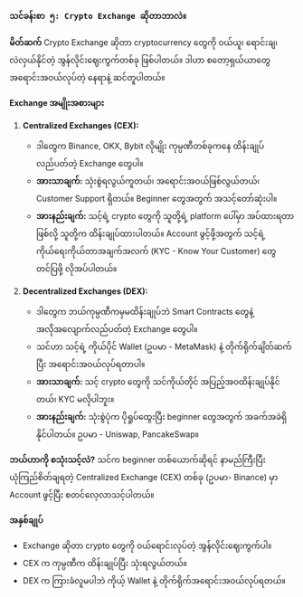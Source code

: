 ### `သင်ခန်းစာ ၅: Crypto Exchange ဆိုတာဘာလဲ။`

**မိတ်ဆက်**
Crypto Exchange ဆိုတာ cryptocurrency တွေကို ဝယ်ယူ၊ ရောင်းချ၊ လဲလှယ်နိုင်တဲ့ အွန်လိုင်းဈေးကွက်တစ်ခု ဖြစ်ပါတယ်။ ဒါဟာ စတော့ရှယ်ယာတွေ အရောင်းအဝယ်လုပ်တဲ့ နေရာနဲ့ ဆင်တူပါတယ်။

**Exchange အမျိုးအစားများ**
1.  **Centralized Exchanges (CEX):**
    * ဒါတွေက Binance, OKX, Bybit လိုမျိုး ကုမ္ပဏီတစ်ခုကနေ ထိန်းချုပ်လည်ပတ်တဲ့ Exchange တွေပါ။
    * **အားသာချက်:** သုံးစွဲရလွယ်ကူတယ်၊ အရောင်းအဝယ်ဖြစ်လွယ်တယ်၊ Customer Support ရှိတယ်။ Beginner တွေအတွက် အသင့်တော်ဆုံးပါ။
    * **အားနည်းချက်:** သင့်ရဲ့ crypto တွေကို သူတို့ရဲ့ platform ပေါ်မှာ အပ်ထားရတာဖြစ်လို့ သူတို့က ထိန်းချုပ်ထားပါတယ်။ Account ဖွင့်ဖို့အတွက် သင့်ရဲ့ ကိုယ်ရေးကိုယ်တာအချက်အလက် (KYC - Know Your Customer) တွေ တင်ပြဖို့ လိုအပ်ပါတယ်။

2.  **Decentralized Exchanges (DEX):**
    * ဒါတွေက ဘယ်ကုမ္ပဏီကမှမထိန်းချုပ်ဘဲ Smart Contracts တွေနဲ့ အလိုအလျောက်လည်ပတ်တဲ့ Exchange တွေပါ။
    * သင်ဟာ သင့်ရဲ့ ကိုယ်ပိုင် Wallet (ဥပမာ - MetaMask) နဲ့ တိုက်ရိုက်ချိတ်ဆက်ပြီး အရောင်းအဝယ်လုပ်ရတာပါ။
    * **အားသာချက်:** သင့် crypto တွေကို သင်ကိုယ်တိုင် အပြည့်အဝထိန်းချုပ်နိုင်တယ်၊ KYC မလိုပါဘူး။
    * **အားနည်းချက်:** သုံးစွဲပုံက ပိုရှုပ်ထွေးပြီး beginner တွေအတွက် အခက်အခဲရှိနိုင်ပါတယ်။ ဥပမာ - Uniswap, PancakeSwap။

**ဘယ်ဟာကို စသုံးသင့်လဲ?**
သင်က beginner တစ်ယောက်ဆိုရင် နာမည်ကြီးပြီး ယုံကြည်စိတ်ချရတဲ့ Centralized Exchange (CEX) တစ်ခု (ဥပမာ- Binance) မှာ Account ဖွင့်ပြီး စတင်လေ့လာသင့်ပါတယ်။

**အနှစ်ချုပ်**
* Exchange ဆိုတာ crypto တွေကို ဝယ်ရောင်းလုပ်တဲ့ အွန်လိုင်းဈေးကွက်ပါ။
* CEX က ကုမ္ပဏီက ထိန်းချုပ်ပြီး သုံးရလွယ်တယ်။
* DEX က ကြားခံလူမပါဘဲ ကိုယ့် Wallet နဲ့ တိုက်ရိုက်အရောင်းအဝယ်လုပ်ရတယ်။